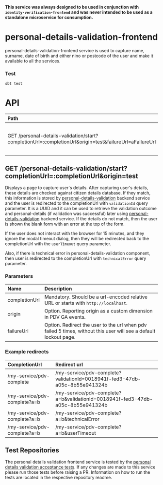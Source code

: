 **This service was always designed to be used in conjunction with `identity-verification-frontend` and was never intended to be used as a standalone microservice for consumption.**

# personal-details-validation-frontend

personal-details-validation-frontend service is used to capture name, surname, date of birth and either nino or postcode of the user and make it available to all the services.



### Test
```
sbt test
```

# API

| Path                                    | Description                              |
|:--------------------------------------- |:---------------------------------------- |
| GET /personal-details-validation/start?completionUrl=:completionUrl&origin=test&failureUrl=aFailureUrl | Start capturing user's personal details  |
    
## GET /personal-details-validation/start?completionUrl=:completionUrl&origin=test
Displays a page to capture user's details. After capturing user's details, these details are checked against citizen details database. 
If they match, this information is stored by [personal-details-validation](https://github.com/hmrc/personal-details-validation) backend service and the user is redirected to the completionUrl with `validationId` query parameter. It is a UUID and it can be used to retrieve the validation outcome and personal-details (if validation was successful) later using [personal-details-validation](https://github.com/hmrc/personal-details-validation#get-personal-details-validationvalidationid) backend service.
If the details do not match, then the user is shown the blank form with an error at the top of the form.

If the user does not interact with the browser for 15 minutes, and they ignore the modal timeout dialog, then they will be redirected back to the completionUrl with the `userTimeout` query parameter.

Also, if there is technical error in personal-details-validation component, then user is redirected to the completionUrl with `technicalError` query parameter.

### Parameters
| Name          | Description                                   |
|:------------- |:--------------------------------------------- |
| completionUrl | Mandatory. Should be a url-encoded relative URL or starts with `http://localhost`.    |
| origin        | Option. Reporting origin as a custom dimension in PDV GA events.    |
| failureUrl    | Option. Redirect the user to the url when pdv failed 5 times, without this user will see a default lockout page.    |
    
### Example redirects
| CompletionUrl                 | Redirect url                                                                  |
|:----------------------------- |:----------------------------------------------------------------------------- |
|/my-service/pdv-complete       | /my-service/pdv-complete?validationId=0018941f-fed3-47db-a05c-8b55e941324b       |
|/my-service/pdv-complete?a=b   | /my-service/pdv-complete?a=b&validationId=0018941f-fed3-47db-a05c-8b55e941324b   |
|/my-service/pdv-complete?a=b   | /my-service/pdv-complete?a=b&technicalError                                      |
|/my-service/pdv-complete?a=b   | /my-service/pdv-complete?a=b&userTimeout                                         |

## Test Repositories

The personal details validation frontend service is tested by the [personal details validation acceptance tests](https://github.com/hmrc/personal-details-validation-acceptance-tests). If any changes are made to this service please run those tests before raising a PR. Information on how to run the tests are located in the respective repository readme.
